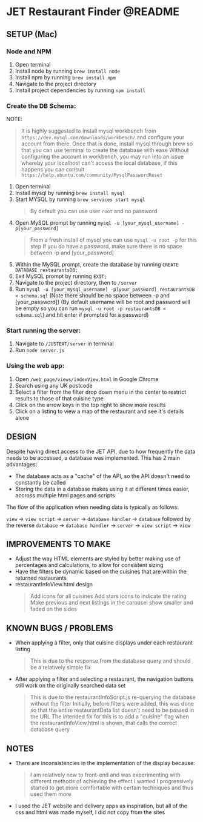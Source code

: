# JET Restaurant Finder @README

## SETUP (Mac)

### Node and NPM

1. Open terminal
2. Install node by running `brew install node`
3. Install npm by running `brew install npm`
4. Navigate to the project directory
5. Install project dependencies by running `npm install`


### Create the DB Schema:

NOTE: 
> It is highly suggested to install mysql workbench from `https://dev.mysql.com/downloads/workbench/` and configure your account from there. Once that is done, install mysql through brew so that you can use terminal to create the database with ease
> Without configuring the account in workbench, you may run into an issue whereby your localhost can't access the local database, if this happens you can consult `https://help.ubuntu.com/community/MysqlPasswordReset`

1.  Open terminal
3.  Install mysql by running `brew install mysql`
4.  Start MYSQL by running `brew services start mysql`
    > By default you can use user `root` and no password
5.  Open MySQL prompt by running `mysql -u [your_mysql_username] -p[your_password]`
    > From a fresh install of mysql you can use `mysql -u root -p` for this step
    > If you do have a password, make sure there is no space between -p and [your_password]
6.  Within the MySQL prompt, create the database by running `CREATE DATABASE restaurantsDB;`
7.  Exit MySQL prompt by running `EXIT;`
8.  Navigate to the project directory, then to `/server`
9.  Run `mysql -u [your_mysql_username] -p[your_password] restaurantsDB < schema.sql`
    (Note there should be no space between -p and [your_password])
    (By default username will be root and password will be empty so you can run `mysql -u root -p restaurantsDB < schema.sql`) and hit enter if prompted for a password)

### Start running the server:

1.  Navigate to `/JUSTEAT/server` in terminal
2.  Run `node server.js`

### Using the web app:

1.  Open `/web_page/views/indexView.html` in Google Chrome
2.  Search using any UK postcode
3.  Select a filter from the filter drop down menu in the center to restrict results to those of that cuisine type
4.  Click on the arrow keys in the top right to show more results
5.  Click on a listing to view a map of the restaurant and see it's details alone



## DESIGN

Despite having direct access to the JET API, due to how frequently the data needs to be accessed, a database was implemented. This has 2 main advantages:

- The database acts as a "cache" of the API, so the API doesn't need to constantly be called
- Storing the data in a database makes using it at different times easier, accross multiple html pages and scripts

The flow of the application when needing data is typically as follows:

`view` -> `view script` -> `server` -> `database handler` -> `database`
followed by the reverse
`database` -> `database handler` -> `server` -> `view script` -> `view`


## IMPROVEMENTS TO MAKE

- Adjust the way HTML elements are styled by better making use of percentages and calculations, to allow for consistent sizing
- Have the filters be dynamic based on the cuisines that are within the returned restaurants
- restaurantInfoView.html design
  > Add icons for all cuisines
  > Add stars icons to indicate the rating
  > Make previous and next listings in the carousel show smaller and faded on the sides



## KNOWN BUGS / PROBLEMS

- When applying a filter, only that cuisine displays under each restaurant listing
  > This is due to the response from the database query and should be a relatively simple fix
- After applying a filter and selecting a restaurant, the navigation buttons still work on the originally searched data set
  > This is due to the restaurantInfoScript.js re-querying the database without the filter
  > Initially, before filters were added, this was done so that the entire restaurantData list doesn't need to be passed in the URL
  > The intended fix for this is to add a "cuisine" flag when the restaurantInfoView.html is shown, that calls the correct database query



## NOTES

- There are inconsistencies in the implementation of the display because:
  > I am relatively new to front-end and was experimenting with different methods of achieving the effect I wanted
  > I progressively started to get more comfortable with certain techniques and thus used them more
- I used the JET website and delivery apps as inspiration, but all of the css and html was made myself, I did not copy from the sites
